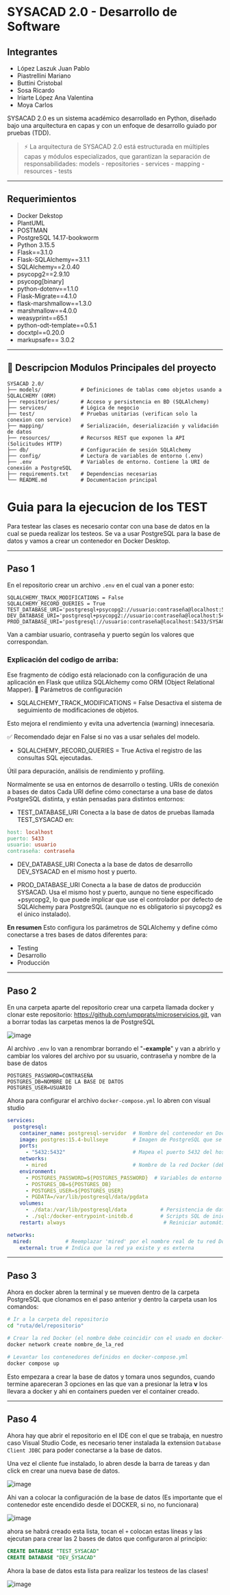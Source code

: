 # SYSACAD 2.0 - Desarrollo de Software
## Integrantes
- López Laszuk Juan Pablo
- Piastrellini Mariano
- Buttini Cristobal
- Sosa Ricardo
- Iriarte López Ana Valentina
- Moya Carlos

SYSACAD 2.0 es un sistema académico desarrollado en Python, diseñado bajo una arquitectura en capas y con un enfoque de desarrollo guiado por pruebas (TDD).

> ⚡ La arquitectura de SYSACAD 2.0 está estructurada en múltiples capas y módulos especializados, que garantizan la separación de responsabilidades:
models - repositories - services - mapping - resources - tests

---
## Requerimientos
- Docker Dekstop
- PlantUML
- POSTMAN
- PostgreSQL 14.17-bookworm
- Python 3.15.5
- Flask==3.1.0
- Flask-SQLAlchemy==3.1.1
- SQLAlchemy==2.0.40
- psycopg2==2.9.10
- psycopg[binary]
- python-dotenv==1.1.0
- Flask-Migrate==4.1.0
- flask-marshmallow==1.3.0
- marshmallow==4.0.0
- weasyprint==65.1
- python-odt-template==0.5.1
- docxtpl==0.20.0
- markupsafe== 3.0.2

---

## 📂 Descripcion Modulos Principales del proyecto 

```
SYSACAD 2.0/
├── models/             # Definiciones de tablas como objetos usando a SQLALCHEMY (ORM)
├── repositories/       # Acceso y persistencia en BD (SQLAlchemy)
├── services/           # Lógica de negocio 
├── test/               # Pruebas unitarias (verifican solo la conexion con service)
├── mapping/            # Serialización, deserialización y validación de datos
├── resources/          # Recursos REST que exponen la API (Solicitudes HTTP)
├── db/                 # Configuración de sesión SQLAlchemy
├── config/             # Lectura de variables de entorno (.env)
├── .env                # Variables de entorno. Contiene la URI de conexión a PostgreSQL
├── requirements.txt    # Dependencias necesarias
└── README.md           # Documentacion principal 
```

# Guia para la ejecucion de los TEST
Para testear las clases es necesario contar con una base de datos en la cual se pueda realizar los testeos.
Se va a usar PostgreSQL para la base de datos y vamos a crear un contenedor en Docker Desktop.

---
## Paso 1
En el repositorio crear un archivo `.env` en el cual van a poner esto:
```env
SQLALCHEMY_TRACK_MODIFICATIONS = False
SQLALCHEMY_RECORD_QUERIES = True
TEST_DATABASE_URI='postgresql+psycopg2://usuario:contraseña@localhost:5433/TEST_SYSACAD'
DEV_DATABASE_URI='postgresql+psycopg2://usuario:contraseña@localhost:5433/DEV_SYSACAD'
PROD_DATABASE_URI='postgresql://usuario:contraseña@localhost:5433/SYSACAD'
```
Van a cambiar usuario, contraseña y puerto según los valores que correspondan.
### Explicación del codigo de arriba:
Ese fragmento de código está relacionado con la configuración de una aplicación en Flask que utiliza SQLAlchemy como ORM (Object Relational Mapper).
🔧 Parámetros de configuración
- SQLALCHEMY_TRACK_MODIFICATIONS = False
Desactiva el sistema de seguimiento de modificaciones de objetos.

Esto mejora el rendimiento y evita una advertencia (warning) innecesaria.

✅ Recomendado dejar en False si no vas a usar señales del modelo.

- SQLALCHEMY_RECORD_QUERIES = True
Activa el registro de las consultas SQL ejecutadas.

Útil para depuración, análisis de rendimiento y profiling.

Normalmente se usa en entornos de desarrollo o testing.
 URIs de conexión a bases de datos
Cada URI define cómo conectarse a una base de datos PostgreSQL distinta, y están pensadas para distintos entornos:

- TEST_DATABASE_URI
Conecta a la base de datos de pruebas llamada TEST_SYSACAD en:
```makefile
host: localhost
puerto: 5433
usuario: usuario
contraseña: contraseña
```
- DEV_DATABASE_URI
Conecta a la base de datos de desarrollo DEV_SYSACAD en el mismo host y puerto.

- PROD_DATABASE_URI
Conecta a la base de datos de producción SYSACAD.
Usa el mismo host y puerto, aunque no tiene especificado +psycopg2, lo que puede implicar que use el controlador por defecto de SQLAlchemy para PostgreSQL (aunque no es obligatorio si psycopg2 es el único instalado).

**En resumen**
Esto configura los parámetros de SQLAlchemy y define cómo conectarse a tres bases de datos diferentes para:
- Testing
- Desarrollo
- Producción
---
## Paso 2
En una carpeta aparte del repositorio crear una carpeta llamada docker y clonar este repositorio: 
https://github.com/umpprats/microservicios.git, van a borrar todas las carpetas menos la de PostgreSQL

![image](https://github.com/user-attachments/assets/14144578-f6d4-4eee-9b11-51a3f873146e)

Al archivo ``.env`` lo van a renombrar borrando el "**-example**" y van a abrirlo y cambiar los valores del archivo por su usuario, contraseña y nombre de la base de datos
```env
POSTGRES_PASSWORD=CONTRASEÑA
POSTGRES_DB=NOMBRE DE LA BASE DE DATOS
POSTGRES_USER=USUARIO
```
Ahora para configurar el archivo `docker-compose.yml` lo abren con visual studio 
```YAML
services:    
  postgresql:
    container_name: postgresql-servidor  # Nombre del contenedor en Docker
    image: postgres:15.4-bullseye        # Imagen de PostgreSQL que se descarga
    ports:
      - "5432:5432"                      # Mapea el puerto 5432 del host al contenedor
    networks:
      - mired                            # Nombre de la red Docker (debe coincidir con la red externa)
    environment:
      - POSTGRES_PASSWORD=${POSTGRES_PASSWORD}  # Variables de entorno (no modificar, se toman del entorno)
      - POSTGRES_DB=${POSTGRES_DB}
      - POSTGRES_USER=${POSTGRES_USER}
      - PGDATA=/var/lib/postgresql/data/pgdata
    volumes:
      - ./data:/var/lib/postgresql/data           # Persistencia de datos
      - ./sql:/docker-entrypoint-initdb.d         # Scripts SQL de inicialización
    restart: always                                # Reiniciar automáticamente si se cae

networks:
  mired:           # Reemplazar 'mired' por el nombre real de tu red Docker
    external: true # Indica que la red ya existe y es externa
```

---
## Paso 3
Ahora en docker abren la terminal y se mueven dentro de la carpeta PostgreSQL que clonamos en el paso anterior y dentro la carpeta usan los comandos:
```bash
# Ir a la carpeta del repositorio
cd "ruta/del/repositorio"

# Crear la red Docker (el nombre debe coincidir con el usado en docker-compose.yml)
docker network create nombre_de_la_red

# Levantar los contenedores definidos en docker-compose.yml
docker compose up
```
Esto empezara a crear la base de datos y tomara unos segundos, cuando termine apareceran 3 opciones en las que van a presionar la letra **v** los llevara a docker y ahi en containers pueden ver el container creado.


---

## Paso 4
Ahora hay que abrir el repositorio en el IDE con el que se trabaja, en nuestro caso Visual Studio Code, es necesario tener instalada la extension `Database Client JDBC` para poder conectarse a la base de datos.

Una vez el cliente fue instalado, lo abren desde la barra de tareas y dan click en crear una nueva base de datos.

![image](https://github.com/user-attachments/assets/595d150a-8a53-407a-ad2c-b873d1811625)

Ahi van a colocar la configuración de la base de datos (Es importante que el contenedor este encendido desde el DOCKER, si no, no funcionara)

![image](https://github.com/user-attachments/assets/3c383a25-6b0d-4923-a7cd-64fdcfa32944)

ahora se habrá creado esta lista, tocan el `+` colocan estas líneas y las ejecutan para crear las 2 bases de datos que configuraron al principio:
```SQL
CREATE DATABASE "TEST_SYSACAD"
CREATE DATABASE "DEV_SYSACAD"
```

Ahora la base de datos esta lista para realizar los testeos de las clases!

![image](https://github.com/user-attachments/assets/182c766c-366b-4777-b88f-0746058085ec)


